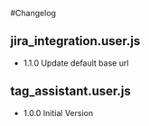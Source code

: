 ﻿#Changelog

## jira_integration.user.js

* 1.1.0 Update default base url

## tag_assistant.user.js
 * 1.0.0 Initial Version